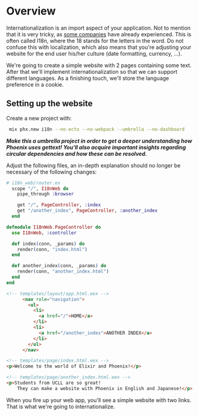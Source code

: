 # Overview

Internationalization is an import aspect of your application. Not to mention that it is very tricky, as [some companies](https://www.translatemedia.com/translation-blog/coca-cola-cancels-french-campaign-due-to-translation-blunder/) have already experienced. This is often called I18n, where the 18 stands for the letters in the word. Do not confuse this with localization, which also means that you're adjusting your website for the end user his/her culture (date formatting, currency, ...).

We're going to create a simple website with 2 pages containing some text. After that we'll implement internationalization so that we can support different languages. As a finishing touch, we'll store the language preference in a cookie.

## Setting up the website

Create a new project with:

```bash
 mix phx.new i18n --no-ecto --no-webpack --umbrella --no-dashboard
```

_**Make this a umbrella project in order to get a deeper understanding how Phoenix uses gettext! You'll also acquire important insights regarding circular dependencies and how these can be resolved.**_

Adjust the following files, an in-depth explanation should no longer be necessary of the following changes:

```elixir
# i18n_web/router.ex
  scope "/", I18nWeb do
    pipe_through :browser

    get "/", PageController, :index
    get "/another_index", PageController, :another_index
  end
```

```elixir
defmodule I18nWeb.PageController do
  use I18nWeb, :controller

  def index(conn, _params) do
    render(conn, "index.html")
  end

  def another_index(conn, _params) do
    render(conn, "another_index.html")
  end
end
```

```html
<!-- templates/layout/app.html.eex -->
      <nav role="navigation">
        <ul>
          <li>
            <a href="/">HOME</a>
          </li>
          <li>
            <a href="/another_index">ANOTHER INDEX</a>
          </li>
        </ul>
      </nav>
```

```html
<!-- templates/page/index.html.eex -->
<p>Welcome to the world of Elixir and Phoenix!</p>
```

```html
<!-- templates/page/another_index.html.eex -->
<p>Students from UCLL are so great!
    They can make a website with Phoenix in English and Japanese!</p>
```

When you fire up your web app, you'll see a simple website with two links. That is what we're going to internationalize.
